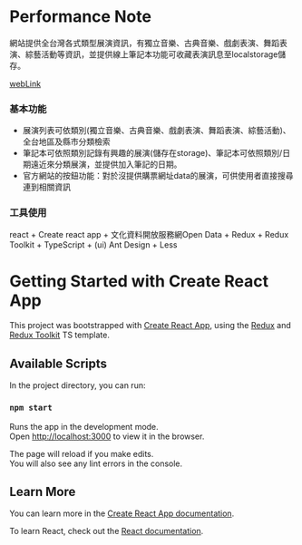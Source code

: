 # Performance Note

網站提供全台灣各式類型展演資訊，有獨立音樂、古典音樂、戲劇表演、舞蹈表演、綜藝活動等資訊，並提供線上筆記本功能可收藏表演訊息至localstorage儲存。

[webLink](https://daisybookya.github.io/performance-note/)

### 基本功能

* 展演列表可依類別(獨立音樂、古典音樂、戲劇表演、舞蹈表演、綜藝活動)、全台地區及縣市分類檢索
* 筆記本可依照類別記錄有興趣的展演(儲存在storage)、筆記本可依照類別/日期遠近來分類展演，並提供加入筆記的日期。
* 官方網站的按鈕功能：對於沒提供購票網址data的展演，可供使用者直接搜尋連到相關資訊

### 工具使用

react + Create react app + 文化資料開放服務網Open Data + Redux + Redux Toolkit + TypeScript + (ui) Ant Design + Less


# Getting Started with Create React App

This project was bootstrapped with [Create React App](https://github.com/facebook/create-react-app), using the [Redux](https://redux.js.org/) and [Redux Toolkit](https://redux-toolkit.js.org/) TS template.

## Available Scripts

In the project directory, you can run:

### `npm start`

Runs the app in the development mode.\
Open [http://localhost:3000](http://localhost:3000) to view it in the browser.

The page will reload if you make edits.\
You will also see any lint errors in the console.

## Learn More

You can learn more in the [Create React App documentation](https://facebook.github.io/create-react-app/docs/getting-started).

To learn React, check out the [React documentation](https://reactjs.org/).
